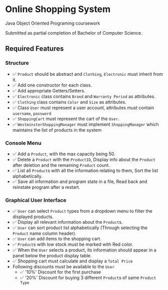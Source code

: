# Online Shopping System
Java Object Oriented Programing coursework

Submitted as partial completion of Bachelor of Computer Science.

## Required Features
### Structure
* ✅ `Product` should be abstract and `Clothing`, `Electronic` must inherit from it.
* ✅ Add one constructor for each class.
* ✅ Add appropriate Getters/Setters.
* ✅ `Electronic` class contains `Brand` and `Warranty Period` as attributes.
* ✅ `Clothing` class contains `Color` and `Size` as attributes.
* ✅ Class `User` must represent a user account, attributes must contain `username`, `password`
* ✅ `ShoppingCart` must represent the cart of the `User`.
* ✅ `WestminsterShoppingManager` must implement `ShoppingManager` which maintains the list of products in the system

### Console Menu
* ✅ Add a `Product`, with the max capacity being 50.
* ✅ Delete a `Product` with the `ProductID`, Display info about the `Product` after deletion and the remaining `Product` count.
* ✅ List all `Product`s with all the information relating to them, Sort the list alphabetically.
* ✅ Save all information and program state in a file, Read back and reinstate program after a restart.

### Graphical User Interface
* ✅ `User` can select `Product` types from a dropdown menu to filter the displayed products.
* ✅ Display all relevant information about the `Product`s.
* ✅ `User` can sort product list alphabetically (Through selecting the `Product` name column header).
* ✅ `User` can add items to the shopping cart.
* ✅ `Product`s with low stock must be marked with Red color.
* ✅ When the `User` selects a product, its information should appear in a panel below the product display table.
* ✅ Shopping cart must calculate and display a `Total Price`
* Following discounts must be available to the `User`
    * ✅ '10%' Discount for the first purchase
    * ✅ '20%' Discount for buying 3 different `Product`s of same `Product Type`